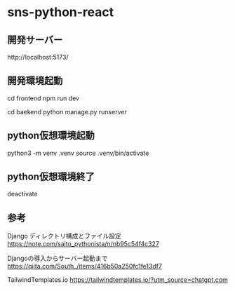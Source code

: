 # sns-python-react

## 開発サーバー
http://localhost:5173/

## 開発環境起動
cd frontend 
npm run dev

cd baekend
python manage.py runserver

## python仮想環境起動
python3 -m venv .venv
source .venv/bin/activate

## python仮想環境終了
deactivate




## 参考
Django ディレクトリ構成とファイル設定
https://note.com/saito_pythonista/n/nb95c54f4c327

Djangoの導入からサーバー起動まで
https://qiita.com/South_/items/416b50a250fc1fe13df7

TailwindTemplates.io
https://tailwindtemplates.io/?utm_source=chatgpt.com


